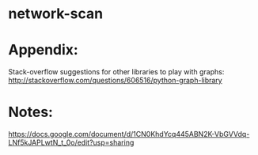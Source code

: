 # network-scan


# Appendix:

Stack-overflow suggestions for other libraries to play with graphs: 
http://stackoverflow.com/questions/606516/python-graph-library

# Notes:

https://docs.google.com/document/d/1CN0KhdYcq445ABN2K-VbGVVdq-LNf5kJAPLwtN_t_0o/edit?usp=sharing
